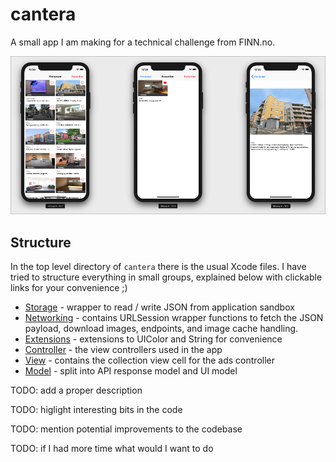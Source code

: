 # cantera

A small app I am making for a technical challenge from FINN.no.

![Screenshot](GitHub/screenshot.png)

## Structure

In the top level directory of `cantera` there is the usual Xcode files.  I have
tried to structure everything in small groups, explained below with clickable
links for your convenience ;)

- [Storage](cantera/Storage) - wrapper to read / write JSON from application sandbox
- [Networking](cantera/Networking/) - contains URLSession wrapper functions to fetch the JSON payload, download images, endpoints, and image cache handling.
- [Extensions](cantera/Extensions/) - extensions to UIColor and String for convenience
- [Controller](cantera/Controller) - the view controllers used in the app
- [View](cantera/View/) - contains the collection view cell for the ads controller
- [Model](cantera/Model/) - split into API response model and UI model

TODO: add a proper description

TODO: higlight interesting bits in the code

TODO: mention potential improvements to the codebase

TODO: if I had more time what would I want to do

